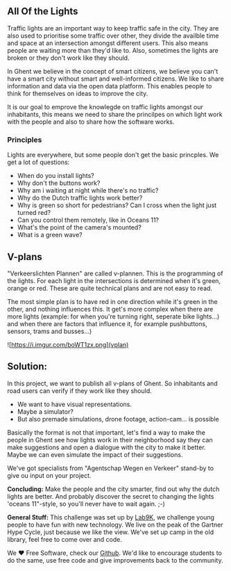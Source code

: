 ## All Of the Lights 

Traffic lights are an important way to keep traffic safe in the city. They are also used to prioritise some traffic over other, they divide the availble time and space at an intersection amongst different users. This also means people are waiting more than they'd like to. Also, sometimes the lights are broken or they don't work like they should. 

In Ghent we believe in the concept of smart citizens, we believe you can't have a smart city without smart and well-informed citizens. We like to share information and data via the open data platform. This enables people to think for themselves on ideas to improve the city. 

It is our goal to emprove the knowlegde on traffic lights amongst our inhabitants, this means we need to share the princilpes on which light work with the people and also to share how the software works. 

### Principles

Lights are everywhere, but some people don't get the basic princples. We get a lot of questions: 

* When do you install lights?
* Why don't the buttons work?
* Why am i waiting at night while there's no traffic?
* Why do the Dutch traffic lights work better?
* Why is green so short for pedestrians? Can I cross when the light just turned red?
* Can you control them remotely, like in Oceans 11?
* What's the point of the camera's mounted?
* What is a green wave?

## V-plans

"Verkeerslichten Plannen" are called v-plannen. This is the programming of the lights. For each light in the intersections is determined when it's green, orange or red. These are quite technical plans and are not easy to read.

The most simple plan is to have red in one direction while it's green in the other, and nothing influences this. It get's more complex when there are more lights (example: for when you're turning right, seperate bike lights...) and when there are factors that influence it, for example pushbuttons, sensors, trams and busses...)

![https://i.imgur.com/boWT1zx.png](vplan)



## Solution: 

In this project, we want to publish all v-plans of Ghent. So inhabitants and road users can verify if they work like they should. 

* We want to have visual representations.
* Maybe a simulator?
* But also premade simulations, drone footage, action-cam... is possible

Basically the format is not that important, let's find a way to make the people in Ghent see how lights work in their neighborhood say they can make suggestions and open a dialogue with the city to make it better. Maybe we can even simulate the impact of their suggestions.

We've got specialists from "Agentschap Wegen en Verkeer" stand-by to give ou input on your project.

**Concluding:** Make the people and the city smarter, find out why the dutch lights are better. And probably discover the secret to changing the lights 'oceans 11"-style, so you'll never have to wait again. ;-) 

**General Stuff:** This challenge was set up by [Lab9K](https://lab9k.github.io/), we challenge young people to have fun with new technology. We live on the peak of the Gartner Hype Cycle, just because we like the view. We've set up camp in the old library, feel free to come over and code. 

We ❤ Free Software, check our [Github](https://github.com/lab9k). We'd like to encourage students to do the same, use free code and give improvements back to the community.